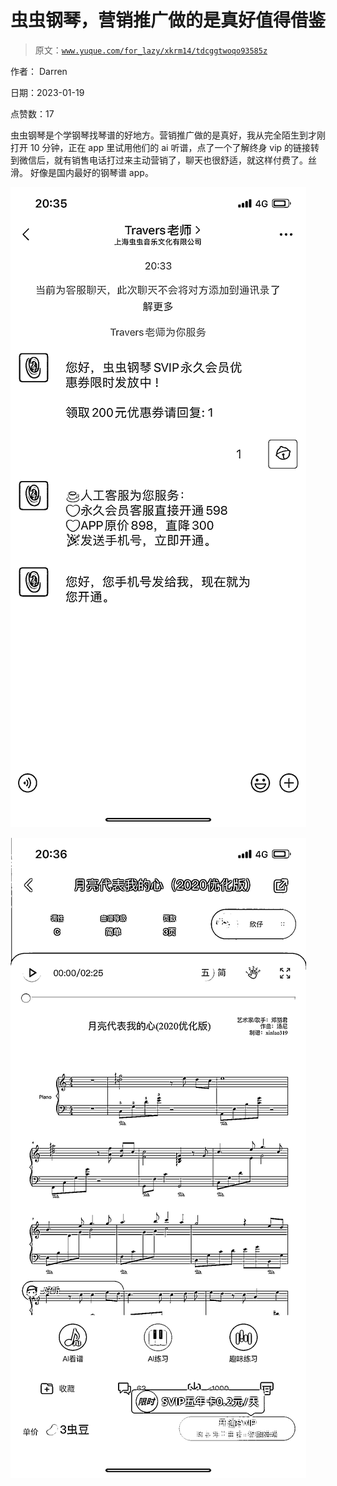 # 虫虫钢琴，营销推广做的是真好值得借鉴

> 原文：[`www.yuque.com/for_lazy/xkrm14/tdcggtwoqo93585z`](https://www.yuque.com/for_lazy/xkrm14/tdcggtwoqo93585z)



作者： Darren 

日期：2023-01-19 

点赞数：17 

虫虫钢琴是个学钢琴找琴谱的好地方。营销推广做的是真好，我从完全陌生到才刚打开 10 分钟，正在 app 里试用他们的 ai 听谱，点了一个了解终身 vip 的链接转到微信后，就有销售电话打过来主动营销了，聊天也很舒适，就这样付费了。丝滑。 好像是国内最好的钢琴谱 app。 

![](img/d907be08eeaaa8dd036344c9db35ba4f.png) 

![](img/5b07f29b9ab8009c490bb226e70491eb.png) 

